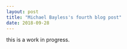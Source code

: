 ```yaml
---
layout: post
title: "Michael Bayless's fourth blog post"
date: 2018-09-28
---
```


this is a work in progress.

